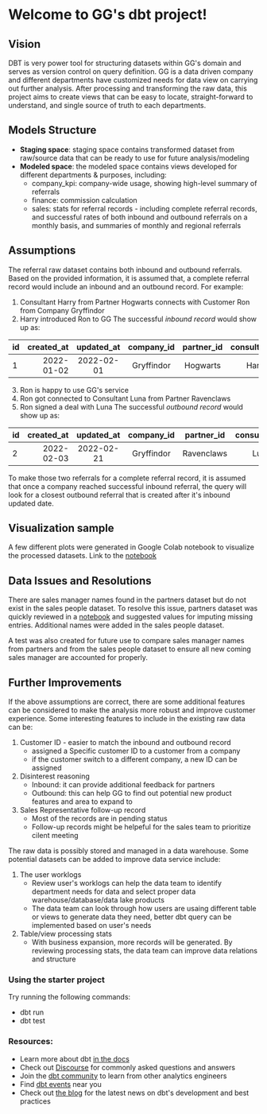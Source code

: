 # Welcome to GG's dbt project!

## Vision
DBT is very power tool for structuring datasets within GG's domain and serves as version control on query definition. GG is a data driven company and different departments have customized needs for data view on carrying out further analysis. 
After processing and transforming the raw data, this project aims to create views that can be easy to locate, straight-forward to understand, and single source of truth to each departments. 

## Models Structure
- **Staging space**: staging space contains transformed dataset from raw/source data that can be ready to use for future analysis/modeling 
- **Modeled space**: the modeled space contains views developed for different departments & purposes, including:
    - company_kpi: company-wide usage, showing high-level summary of referrals
    - finance: commission calculation 
    - sales: stats for referral records - including complete referral records, and successful rates of both inbound and outbound referrals on a monthly basis, and summaries of monthly and regional referrals

## Assumptions
The referral raw dataset contains both inbound and outbound referrals. 
Based on the provided information, it is assumed that, a complete referral record would include an inbound and an outbound record. For example:
1. Consultant Harry from Partner Hogwarts connects with Customer Ron from Company Gryffindor
2. Harry introduced Ron to GG
The successful *inbound record* would show up as:

| id     | created_at | updated_at | company_id | partner_id | consultant_id | is_outbound |  status  |
|--------|-----------:|:----------:|:----------:|:----------:|:-------------:|:-----------:|:--------:|
| 1      | 2022-01-02 | 2022-02-01 | Gryffindor | Hogwarts   | Harry         |0            |successful|

3. Ron is happy to use GG's service 
4. Ron got connected to Consultant Luna from Partner Ravenclaws
5. Ron signed a deal with Luna
The successful *outbound record* would show up as:

| id     | created_at | updated_at | company_id | partner_id | consultant_id | is_outbound |  status  |
|--------|-----------:|:----------:|:----------:|:----------:|:-------------:|:-----------:|:--------:|
| 2      | 2022-02-03 | 2022-02-21 | Gryffindor | Ravenclaws | Luna          |1            |successful|

To make those two referrals for a complete referral record, it is assumed that once a company reached successful inbound referral, the query will look for a closest outbound referral that is created after it's inbound updated date.

## Visualization sample
A few different plots were generated in Google Colab notebook to visualize the processed datasets. 
Link to the [notebook](https://colab.research.google.com/drive/1aFFbXqrOjf7U_EYkPAzi97tp3f3Ut5kv#scrollTo=w6MmeBUBJ-9E)

## Data Issues and Resolutions
There are sales manager names found in the partners dataset but do not exist in the sales people dataset. 
To resolve this issue, partners dataset was quickly reviewed in a [notebook](https://colab.research.google.com/drive/1eip6HPE1-O5teBeBhdOaJtN6zQo8iArX?usp=share_link) and suggested values for imputing missing entries. Additional names were added in the sales people dataset.

A test was also created for future use to compare sales manager names from partners and from the sales people dataset to ensure all new coming sales manager are accounted for properly. 

## Further Improvements
If the above assumptions are correct, there are some additional features can be considered to make the analysis more robust and improve customer experience.
Some interesting features to include in the existing raw data can be:
1. Customer ID - easier to match the inbound and outbound record
    - assigned a Specific customer ID to a customer from a company
    - if the customer switch to a different company, a new ID can be assigned
2. Disinterest reasoning
    - Inbound: it can provide additional feedback for partners
    - Outbound: this can help GG to find out potential new product features and area to expand to
3. Sales Representative follow-up record 
    - Most of the records are in pending status
    - Follow-up records might be helpeful for the sales team to prioritize cilent meeting 

The raw data is possibly stored and managed in a data warehouse. Some potential datasets can be added to improve data service include:
1. The user worklogs 
    - Review user's worklogs can help the data team to identify department needs for data and select proper data warehouse/database/data lake products
    - The data team can look through how users are usaing different table or views to generate data they need, better dbt query can be implemented based on user's needs
2. Table/view processing stats 
    - With business expansion, more records will be generated. By reviewing processing stats, the data team can improve data relations and structure

### Using the starter project

Try running the following commands:
- dbt run
- dbt test

### Resources:
- Learn more about dbt [in the docs](https://docs.getdbt.com/docs/introduction)
- Check out [Discourse](https://discourse.getdbt.com/) for commonly asked questions and answers
- Join the [dbt community](http://community.getbdt.com/) to learn from other analytics engineers
- Find [dbt events](https://events.getdbt.com) near you
- Check out [the blog](https://blog.getdbt.com/) for the latest news on dbt's development and best practices
